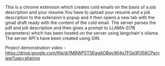 This is a chrome extension which creates cold emails on the basis of a job description and your resume.You have to upload your resume and a job description to the extension's popup and it then opens a new tab with the gmail draft ready with the content of the cold email. The server parses the pdf and job description and then gives a prompt to LLAMA-2(7B parameters) which has been hosted on the server using langchain's ollama. The server API's have been created using GIN. 


Project demonstration video - https://drive.google.com/file/d/1M9WP5T5EggAOBqvWj4s7F0q3FjI58CPe/view?usp=sharing

